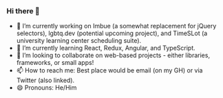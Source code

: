 ### Hi there 👋

<!--
**Ghosts/Ghosts** is a ✨ _special_ ✨ repository because its `README.md` (this file) appears on your GitHub profile.
ed:

- 🔭 I’m currently working on ...
- 🌱 I’m currently learning React, Redux, Angular, and TypeScript.
- 👯 I’m looking to collaborate on web-based projects - either libraries, frameworks, or small apps!
- 🤔 I’m looking for help with ...
- 💬 Ask me about ...
- 📫 How to reach me: Best place would be email (on my GH) or via Twitter (also linked).
- 😄 Pronouns: He/Him
- ⚡ Fun fact: ...
-->
- 🔭 I’m currently working on Imbue (a somewhat replacement for jQuery selectors), lgbtq.dev (potential upcoming project), and TimeSLot (a university learning center scheduling suite). 
- 🌱 I’m currently learning React, Redux, Angular, and TypeScript.
- 👯 I’m looking to collaborate on web-based projects - either libraries, frameworks, or small apps!
- 📫 How to reach me: Best place would be email (on my GH) or via Twitter (also linked).
- 😄 Pronouns: He/Him
